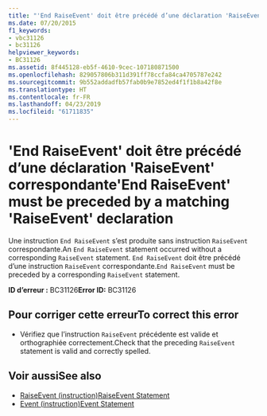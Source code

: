 ```yaml
---
title: "'End RaiseEvent' doit être précédé d’une déclaration 'RaiseEvent' correspondante"
ms.date: 07/20/2015
f1_keywords:
- vbc31126
- bc31126
helpviewer_keywords:
- BC31126
ms.assetid: 8f445128-eb5f-4610-9cec-107180871500
ms.openlocfilehash: 829057806b311d391ff78ccfa84ca4705787e242
ms.sourcegitcommit: 9b552addadfb57fab0b9e7852ed4f1f1b8a42f8e
ms.translationtype: HT
ms.contentlocale: fr-FR
ms.lasthandoff: 04/23/2019
ms.locfileid: "61711835"
---
```

# <a name="end-raiseevent-must-be-preceded-by-a-matching-raiseevent-declaration"></a><span data-ttu-id="15b49-102">'End RaiseEvent' doit être précédé d’une déclaration 'RaiseEvent' correspondante</span><span class="sxs-lookup"><span data-stu-id="15b49-102">'End RaiseEvent' must be preceded by a matching 'RaiseEvent' declaration</span></span>
<span data-ttu-id="15b49-103">Une instruction `End RaiseEvent` s’est produite sans instruction `RaiseEvent` correspondante.</span><span class="sxs-lookup"><span data-stu-id="15b49-103">An `End RaiseEvent` statement occurred without a corresponding `RaiseEvent` statement.</span></span> <span data-ttu-id="15b49-104">`End RaiseEvent` doit être précédé d’une instruction `RaiseEvent` correspondante.</span><span class="sxs-lookup"><span data-stu-id="15b49-104">`End RaiseEvent` must be preceded by a corresponding `RaiseEvent` statement.</span></span>  
  
 <span data-ttu-id="15b49-105">**ID d’erreur :** BC31126</span><span class="sxs-lookup"><span data-stu-id="15b49-105">**Error ID:** BC31126</span></span>  
  
## <a name="to-correct-this-error"></a><span data-ttu-id="15b49-106">Pour corriger cette erreur</span><span class="sxs-lookup"><span data-stu-id="15b49-106">To correct this error</span></span>  
  
- <span data-ttu-id="15b49-107">Vérifiez que l’instruction `RaiseEvent` précédente est valide et orthographiée correctement.</span><span class="sxs-lookup"><span data-stu-id="15b49-107">Check that the preceding `RaiseEvent` statement is valid and correctly spelled.</span></span>  
  
## <a name="see-also"></a><span data-ttu-id="15b49-108">Voir aussi</span><span class="sxs-lookup"><span data-stu-id="15b49-108">See also</span></span>

- [<span data-ttu-id="15b49-109">RaiseEvent (instruction)</span><span class="sxs-lookup"><span data-stu-id="15b49-109">RaiseEvent Statement</span></span>](../../visual-basic/language-reference/statements/raiseevent-statement.md)
- [<span data-ttu-id="15b49-110">Event (instruction)</span><span class="sxs-lookup"><span data-stu-id="15b49-110">Event Statement</span></span>](../../visual-basic/language-reference/statements/event-statement.md)
